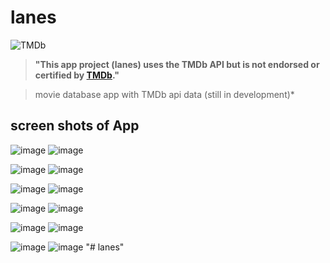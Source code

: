 # lanes
![TMDb](https://www.themoviedb.org/assets/2/v4/logos/v2/blue_short-8e7b30f73a4020692ccca9c88bafe5dcb6f8a62a4c6bc55cd9ba82bb2cd95f6c.svg)

>**"This app project (lanes) uses the TMDb API but is not endorsed or certified by [TMDb](https://www.themoviedb.org/)."**

>movie database app with TMDb api data (still in development)*
                  

## screen shots of App

![image](https://user-images.githubusercontent.com/48753714/122710524-24cd1900-d280-11eb-81d2-9c71e1c0aca4.png)    ![image](https://user-images.githubusercontent.com/48753714/122710579-49c18c00-d280-11eb-9f6b-cf7c66789c28.png)  

![image](https://user-images.githubusercontent.com/48753714/122710610-6231a680-d280-11eb-8a15-8b541a8c8117.png)   ![image](https://user-images.githubusercontent.com/48753714/122710803-bf2d5c80-d280-11eb-982e-c0833fe4a504.png)

![image](https://user-images.githubusercontent.com/48753714/122710839-d79d7700-d280-11eb-9853-1bf3abc5305b.png)    ![image](https://user-images.githubusercontent.com/48753714/122710885-eedc6480-d280-11eb-96ab-554e031043df.png)

![image](https://user-images.githubusercontent.com/48753714/122710941-07e51580-d281-11eb-8f66-5e4f41d6a7d3.png)   ![image](https://user-images.githubusercontent.com/48753714/122711040-3a8f0e00-d281-11eb-8c8d-feb9d2d796a3.png)

![image](https://user-images.githubusercontent.com/48753714/122711106-5beffa00-d281-11eb-95ff-d6c15ef76c3b.png)   ![image](https://user-images.githubusercontent.com/48753714/122711208-82159a00-d281-11eb-9549-533dfdf329df.png)

![image](https://user-images.githubusercontent.com/48753714/122711257-9ce80e80-d281-11eb-8314-a12805df1a13.png)  ![image](https://user-images.githubusercontent.com/48753714/122711330-b5f0bf80-d281-11eb-8666-3e81a14d0fd6.png)
"# lanes" 
